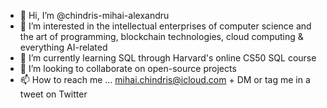 - 👋 Hi, I’m @chindris-mihai-alexandru
- 👀 I’m interested in the intellectual enterprises of computer science and the art of programming, blockchain technologies, cloud computing & everything AI-related 
- 🌱 I’m currently learning SQL through Harvard's online CS50 SQL course
- 💞️ I’m looking to collaborate on open-source projects
- 📫 How to reach me ... mihai.chindris@icloud.com + DM or tag me in a tweet on Twitter

<!---
chindris-mihai-alexandru/chindris-mihai-alexandru is a ✨ special ✨ repository because its `README.md` (this file) appears on your GitHub profile.
You can click the Preview link to take a look at your changes.
--->
